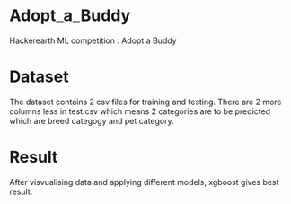 # Adopt_a_Buddy
Hackerearth ML competition : Adopt a Buddy 

# Dataset
The dataset contains 2 csv files for training and testing. 
There are 2 more columns less in test.csv which means 2 categories are to be predicted which are breed categogy and pet category.

# Result
After visvualising data and applying different models, xgboost gives best result.
